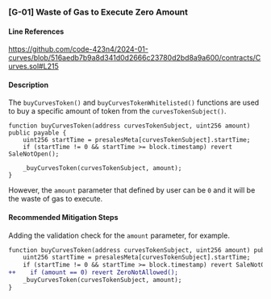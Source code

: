 ### [G-01] Waste of Gas to Execute Zero Amount

#### Line References

https://github.com/code-423n4/2024-01-curves/blob/516aedb7b9a8d341d0d2666c23780d2bd8a9a600/contracts/Curves.sol#L215

#### Description
The `buyCurvesToken()` and `buyCurvesTokenWhitelisted()` functions are used to buy a specific amount of token from the `curvesTokenSubject()`.

```solidity=211
function buyCurvesToken(address curvesTokenSubject, uint256 amount) public payable {
    uint256 startTime = presalesMeta[curvesTokenSubject].startTime;
    if (startTime != 0 && startTime >= block.timestamp) revert SaleNotOpen();

    _buyCurvesToken(curvesTokenSubject, amount);
}
```

However, the `amount` parameter that defined by user can be `0` and it will be the waste of gas to execute.

#### Recommended Mitigation Steps
Adding the validation check for the `amount` parameter, for example.

```diff
function buyCurvesToken(address curvesTokenSubject, uint256 amount) public payable {
    uint256 startTime = presalesMeta[curvesTokenSubject].startTime;
    if (startTime != 0 && startTime >= block.timestamp) revert SaleNotOpen();
++    if (amount == 0) revert ZeroNotAllowed();
    _buyCurvesToken(curvesTokenSubject, amount);
}
```